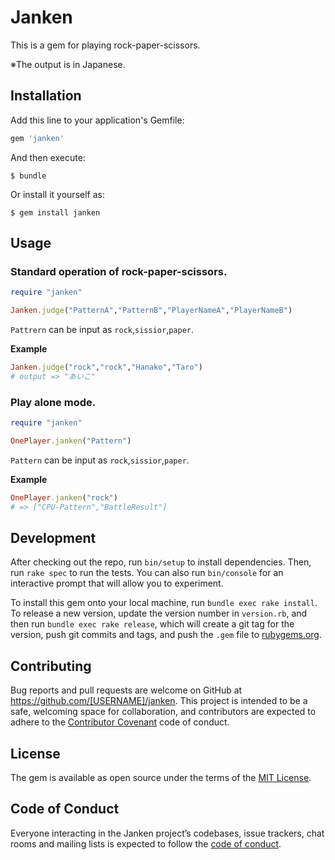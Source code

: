 # Janken
This is a gem for playing rock-paper-scissors.

※The output is in Japanese.

## Installation

Add this line to your application's Gemfile:

```ruby
gem 'janken'
```

And then execute:

    $ bundle

Or install it yourself as:

    $ gem install janken

## Usage

### Standard operation of rock-paper-scissors.

```ruby
require "janken"

Janken.judge("PatternA","PatternB","PlayerNameA","PlayerNameB")
```

`Pattrern` can be input as `rock`,`sissior`,`paper`.

**Example**

```ruby
Janken.judge("rock","rock","Hanako","Taro")
# output => "あいこ"
```

### Play alone mode.

```ruby
require "janken"

OnePlayer.janken("Pattern")
```

`Pattern` can be input as `rock`,`sissior`,`paper`.

**Example**

```ruby
OnePlayer.janken("rock")
# => ["CPU-Pattern","BattleResult"]
```

## Development

After checking out the repo, run `bin/setup` to install dependencies. Then, run `rake spec` to run the tests. You can also run `bin/console` for an interactive prompt that will allow you to experiment.

To install this gem onto your local machine, run `bundle exec rake install`. To release a new version, update the version number in `version.rb`, and then run `bundle exec rake release`, which will create a git tag for the version, push git commits and tags, and push the `.gem` file to [rubygems.org](https://rubygems.org).

## Contributing

Bug reports and pull requests are welcome on GitHub at https://github.com/[USERNAME]/janken. This project is intended to be a safe, welcoming space for collaboration, and contributors are expected to adhere to the [Contributor Covenant](http://contributor-covenant.org) code of conduct.

## License

The gem is available as open source under the terms of the [MIT License](https://opensource.org/licenses/MIT).

## Code of Conduct

Everyone interacting in the Janken project’s codebases, issue trackers, chat rooms and mailing lists is expected to follow the [code of conduct](https://github.com/[USERNAME]/janken/blob/master/CODE_OF_CONDUCT.md).

